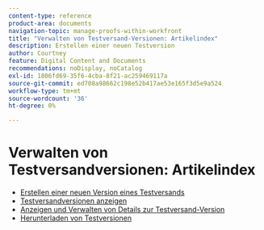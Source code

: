 ```yaml
---
content-type: reference
product-area: documents
navigation-topic: manage-proofs-within-workfront
title: "Verwalten von Testversand-Versionen: Artikelindex"
description: Erstellen einer neuen Testversion
author: Courtney
feature: Digital Content and Documents
recommendations: noDisplay, noCatalog
exl-id: 1806fd69-35f6-4cba-8f21-ac259469117a
source-git-commit: ed708a98662c198e52b417ae53e165f3d5e9a524
workflow-type: tm+mt
source-wordcount: '36'
ht-degree: 0%

---
```


# Verwalten von Testversandversionen: Artikelindex

* [Erstellen einer neuen Version eines Testversands](../../../../review-and-approve-work/proofing/managing-proofs-within-workfront/create-new-proof-version.md)
* [Testversandversionen anzeigen](../../../../review-and-approve-work/proofing/managing-proofs-within-workfront/manage-proof-versions/view-proof-versions.md)
* [Anzeigen und Verwalten von Details zur Testversand-Version](../../../../review-and-approve-work/proofing/managing-proofs-within-workfront/manage-proof-versions/view-version-details.md)
* [Herunterladen von Testversionen](../../../../review-and-approve-work/proofing/managing-proofs-within-workfront/manage-proof-versions/download-versions.md)
